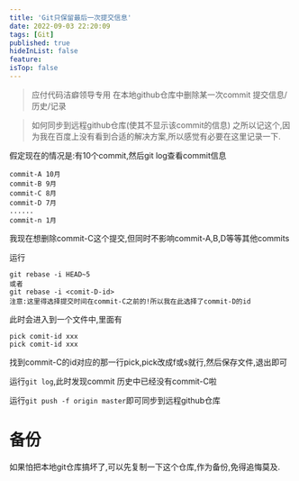 ```yaml
---
title: 'Git只保留最后一次提交信息'
date: 2022-09-03 22:20:09
tags: [Git]
published: true
hideInList: false
feature: 
isTop: false
---
```

>应付代码洁癖领导专用
在本地github仓库中删除某一次commit 提交信息/历史/记录

>如何同步到远程github仓库(使其不显示该commit的信息)
之所以记这个,因为我在百度上没有看到合适的解决方案,所以感觉有必要在这里记录一下.

假定现在的情况是:有10个commit,然后git log查看commit信息

```shell
commit-A 10月
commit-B 9月
commit-C 8月
commit-D 7月
......
commit-n 1月

```

我现在想删除commit-C这个提交,但同时不影响commit-A,B,D等等其他commits

运行

```shell
git rebase -i HEAD~5
或者
git rebase -i <comit-D-id>
注意:这里得选择提交时间在commit-C之前的!所以我在此选择了commit-D的id
```

此时会进入到一个文件中,里面有

```
pick comit-id xxx
pick comit-id xxx
```

找到commit-C的id对应的那一行pick,pick改成f或s就行,然后保存文件,退出即可

运行`git log`,此时发现commit 历史中已经没有commit-C啦

运行`git push -f origin master`即可同步到远程github仓库

# 备份
如果怕把本地git仓库搞坏了,可以先复制一下这个仓库,作为备份,免得追悔莫及.
